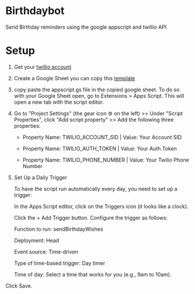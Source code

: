 # Birthdaybot
Send Birthday reminders using the google appscript and twillio API

# Setup

1. Get your [twillio account](https://www.twilio.com/en-us/pricing)

2. Create a Google Sheet you can copy this [template](https://docs.google.com/spreadsheets/d/1RTt0oHD70RjzzAXwoWVAKz2EjElI4bNg6GQ9hb3WnrI/edit?usp=sharing)

3. copy paste the appscript.gs file in the copied google sheet. To do so with your Google Sheet open, go to Extensions > Apps Script. This will open a new tab with the script editor.

4. Go to "Project Settings" (the gear icon ⚙️ on the left) >> Under "Script Properties", click "Add script property" >> Add the following three properties:
   
    - Property Name: TWILIO_ACCOUNT_SID   | Value: Your Account SID 

    - Property Name: TWILIO_AUTH_TOKEN    | Value: Your Auth Token

    - Property Name: TWILIO_PHONE_NUMBER  | Value: Your Twilio Phone Number 

5. Set Up a Daily Trigger


   To have the script run automatically every day, you need to set up a trigger:

   In the Apps Script editor, click on the Triggers icon (it looks like a clock).

   Click the + Add Trigger button. Configure the trigger as follows:

      Function to run: sendBirthdayWishes

      Deployment: Head

      Event source: Time-driven

      Type of time-based trigger: Day timer

      Time of day: Select a time that works for you (e.g., 9am to 10am).

Click Save.
